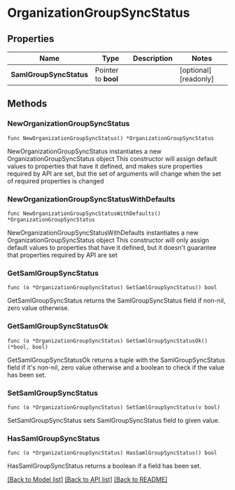 # OrganizationGroupSyncStatus

## Properties

Name | Type | Description | Notes
------------ | ------------- | ------------- | -------------
**SamlGroupSyncStatus** | Pointer to **bool** |  | [optional] [readonly] 

## Methods

### NewOrganizationGroupSyncStatus

`func NewOrganizationGroupSyncStatus() *OrganizationGroupSyncStatus`

NewOrganizationGroupSyncStatus instantiates a new OrganizationGroupSyncStatus object
This constructor will assign default values to properties that have it defined,
and makes sure properties required by API are set, but the set of arguments
will change when the set of required properties is changed

### NewOrganizationGroupSyncStatusWithDefaults

`func NewOrganizationGroupSyncStatusWithDefaults() *OrganizationGroupSyncStatus`

NewOrganizationGroupSyncStatusWithDefaults instantiates a new OrganizationGroupSyncStatus object
This constructor will only assign default values to properties that have it defined,
but it doesn't guarantee that properties required by API are set

### GetSamlGroupSyncStatus

`func (o *OrganizationGroupSyncStatus) GetSamlGroupSyncStatus() bool`

GetSamlGroupSyncStatus returns the SamlGroupSyncStatus field if non-nil, zero value otherwise.

### GetSamlGroupSyncStatusOk

`func (o *OrganizationGroupSyncStatus) GetSamlGroupSyncStatusOk() (*bool, bool)`

GetSamlGroupSyncStatusOk returns a tuple with the SamlGroupSyncStatus field if it's non-nil, zero value otherwise
and a boolean to check if the value has been set.

### SetSamlGroupSyncStatus

`func (o *OrganizationGroupSyncStatus) SetSamlGroupSyncStatus(v bool)`

SetSamlGroupSyncStatus sets SamlGroupSyncStatus field to given value.

### HasSamlGroupSyncStatus

`func (o *OrganizationGroupSyncStatus) HasSamlGroupSyncStatus() bool`

HasSamlGroupSyncStatus returns a boolean if a field has been set.


[[Back to Model list]](../README.md#documentation-for-models) [[Back to API list]](../README.md#documentation-for-api-endpoints) [[Back to README]](../README.md)


